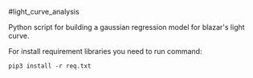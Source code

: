 #light_curve_analysis

Python script for building a gaussian regression model for blazar's light curve.

For install requirement libraries you need to run command:

```
pip3 install -r req.txt
```
